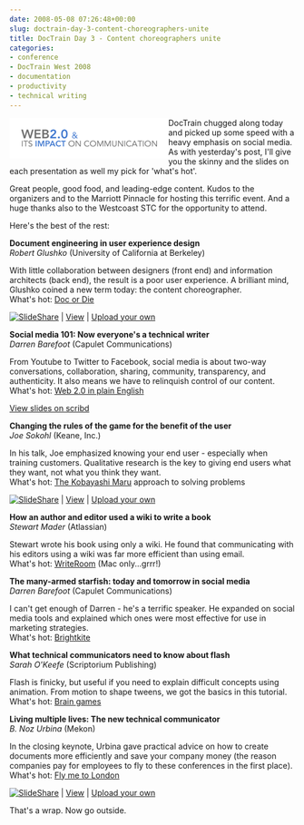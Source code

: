 ```yaml
---
date: 2008-05-08 07:26:48+00:00
slug: doctrain-day-3-content-choreographers-unite
title: DocTrain Day 3 - Content choreographers unite
categories:
- conference
- DocTrain West 2008
- documentation
- productivity
- technical writing
---
```



<img align="left" style="border:20px solid white" src="/images/title.png">

DocTrain chugged along today and picked up some speed with a heavy emphasis on social media. As with yesterday's post, I'll give you the skinny and the slides on each presentation as well my pick for 'what's hot'. 

Great people, good food, and leading-edge content. Kudos to the organizers and to the Marriott Pinnacle for hosting this terrific event. And a huge thanks also to the Westcoast STC for the opportunity to attend.

Here's the best of the rest:


<!-- more -->
 

**Document engineering in user experience design**  
_Robert Glushko_ (University of California at Berkeley)

With little collaboration between designers (front end) and information architects (back end), the result is a poor user experience. A brilliant mind, Glushko coined a new term today: the content choreographer.  
What's hot: [Doc or Die](http://docordie.blogspot.com/)

[![SlideShare](http://static.slideshare.net/swf/logo_embd.png)](http://www.slideshare.net/?src=embed) | [View](http://www.slideshare.net/abelsp/document-engineering-in-user-experience-design) | [Upload your own](http://www.slideshare.net/upload) 

**Social media 101: Now everyone's a technical writer**  
_Darren Barefoot_ (Capulet Communications)

From Youtube to Twitter to Facebook, social media is about two-way conversations, collaboration, sharing, community, transparency, and authenticity. It also means we have to relinquish control of our content.  
What's hot: [Web 2.0 in plain English](http://commoncraft.com/)

[View slides on scribd](http://www.scribd.com/doc/2886353/Make-Your-Website-Social-Media-Ready)

**Changing the rules of the game for the benefit of the user**  
_Joe Sokohl_ (Keane, Inc.)

In his talk, Joe emphasized knowing your end user - especially when training customers. Qualitative research is the key to giving end users what they want, not what you think they want.  
What's hot: [The Kobayashi Maru](http://youtube.com/watch?v=xDE8pjiCnSw) approach to solving problems

[![SlideShare](http://static.slideshare.net/swf/logo_embd.png)](http://www.slideshare.net/?src=embed) | [View](http://www.slideshare.net/abelsp/changing-the-rules-of-the-game-for-the-benefit-of-the-user-a-kobayashi-maru-approach-to-developing-usercentered-training-content) | [Upload your own](http://www.slideshare.net/upload)
  

**How an author and editor used a wiki to write a book**  
_Stewart Mader_ (Atlassian)

Stewart wrote his book using only a wiki. He found that communicating with his editors using a wiki was far more efficient than using email.  
What's hot: [WriteRoom](http://hogbaysoftware.com/products/writeroom) (Mac only...grrr!)

**The many-armed starfish: today and tomorrow in social media**  
_Darren Barefoot_ (Capulet Communications)

I can't get enough of Darren - he's a terrific speaker. He expanded on social media tools and explained which ones were most effective for use in marketing strategies.  
What's hot: [Brightkite](http://brightkite.com/)

**What technical communicators need to know about flash**  
_Sarah O'Keefe_ (Scriptorium Publishing)

Flash is finicky, but useful if you need to explain difficult concepts using animation. From motion to shape tweens, we got the basics in this tutorial.  
What's hot: [Brain games](http://www.lumosity.com/)

**Living multiple lives: The new technical communicator**  
_B. Noz Urbina_ (Mekon)

In the closing keynote, Urbina gave practical advice on how to create documents more efficiently and save your company money (the reason companies pay for employees to fly to these conferences in the first place).  
What's hot: [Fly me to London](http://www.x-pubs.com/)

[![SlideShare](http://static.slideshare.net/swf/logo_embd.png)](http://www.slideshare.net/?src=embed) | [View](http://www.slideshare.net/abelsp/living-multiple-lives-the-new-technical-communicator-385924) | [Upload your own](http://www.slideshare.net/upload)
 

That's a wrap. Now go outside. 
